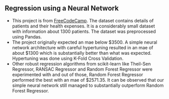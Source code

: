 ## Regression using a Neural Network

- This project is from [FreeCodeCamp](https://www.freecodecamp.org/learn/machine-learning-with-python/machine-learning-with-python-projects/linear-regression-health-costs-calculator). The dataset contains details of patients and their health expenses. It is a considerably small dataset with information about 1300 patients. The dataset was preprocessed using Pandas.
- The project originally expected an mae below $3500. A simple neural network architecture with careful hypertuning resulted in an mae of about $1300 which is substantially better than what was expected. Hypertuning was done using K-Fold Cross Validation.
- Other robust regression algorithms from scikit-learn like Theil-Sen Regressor, RANSAC Regressor and Random Forest Regressor were experimented with and out of those, Random Forest Regressor performed the best with an mae of $2571.35. It can be observed that our simple neural network still managed to substantially outperform Random Forest Regressor.
